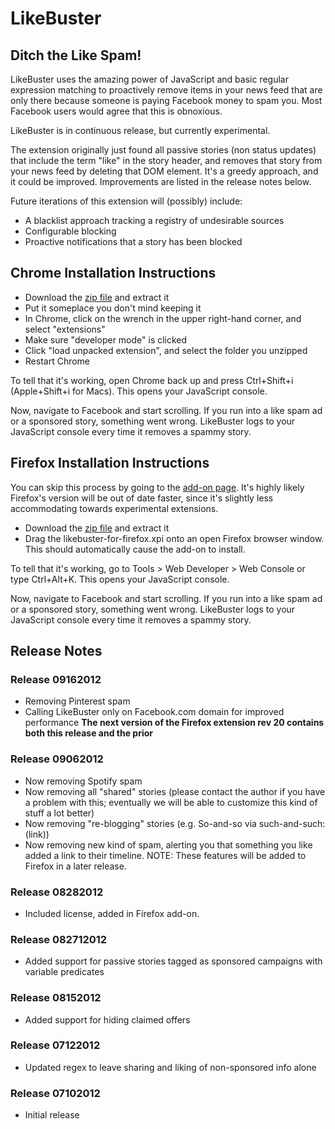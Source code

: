 # LikeBuster #
## Ditch the Like Spam! ##

LikeBuster uses the amazing power of JavaScript and basic regular expression
matching to proactively remove items in your news feed that are only there 
because someone is paying Facebook money to spam you. Most Facebook users 
would agree that this is obnoxious. 

LikeBuster is in continuous release, but currently experimental. 

The extension originally just found all passive stories (non status updates) that 
include the term "like" in the story header, and removes that story from 
your news feed by deleting that DOM element. It's a greedy approach, and it 
could be improved. Improvements are listed in the release notes below.

Future iterations of this extension will (possibly) include:
* A blacklist approach tracking a registry of undesirable sources
* Configurable blocking
* Proactive notifications that a story has been blocked

## Chrome Installation Instructions ##
*  Download the [zip file](https://github.com/relwell/LikeBuster/zipball/master) and extract it
*  Put it someplace you don't mind keeping it
*  In Chrome, click on the wrench in the upper right-hand corner, and select "extensions"
*  Make sure "developer mode" is clicked
*  Click "load unpacked extension", and select the folder you unzipped
*  Restart Chrome

To tell that it's working, open Chrome back up and press Ctrl+Shift+i (Apple+Shift+i for Macs). This opens your JavaScript console.

Now, navigate to Facebook and start scrolling. If you run into a like spam ad or a sponsored story, something went wrong. 
LikeBuster logs to your JavaScript console every time it removes a spammy story.

## Firefox Installation Instructions ##
You can skip this process by going to the [add-on page](https://addons.mozilla.org/en-US/firefox/addon/likebuster-for-firefox/).
It's highly likely Firefox's version will be out of date faster, since it's slightly less accommodating towards experimental extensions.
* Download the [zip file](https://github.com/relwell/LikeBuster/zipball/master) and extract it
* Drag the likebuster-for-firefox.xpi onto an open Firefox browser window. This should automatically cause the add-on to install.

To tell that it's working, go to Tools > Web Developer > Web Console or type Ctrl+Alt+K. This opens your JavaScript console.

Now, navigate to Facebook and start scrolling. If you run into a like spam ad or a sponsored story, something went wrong. 
LikeBuster logs to your JavaScript console every time it removes a spammy story.


## Release Notes ##
### Release 09162012 ###
* Removing Pinterest spam
* Calling LikeBuster only on Facebook.com domain for improved performance
**The next version of the Firefox extension rev 20 contains both this release and the prior**

### Release 09062012 ###
* Now removing Spotify spam
* Now removing all "shared" stories 
(please contact the author if you have a problem with this; eventually we will 
be able to customize this kind of stuff a lot better)
* Now removing "re-blogging" stories (e.g. So-and-so via such-and-such: (link))
* Now removing new kind of spam, alerting you that something you like added a link to their timeline.
NOTE: These features will be added to Firefox in a later release.

### Release 08282012 ###
* Included license, added in Firefox add-on.

### Release 082712012 ###
* Added support for passive stories tagged as sponsored campaigns with variable predicates

### Release 08152012 ###
* Added support for hiding claimed offers

### Release 07122012 ###
* Updated regex to leave sharing and liking of non-sponsored info alone

### Release 07102012 ###
* Initial release